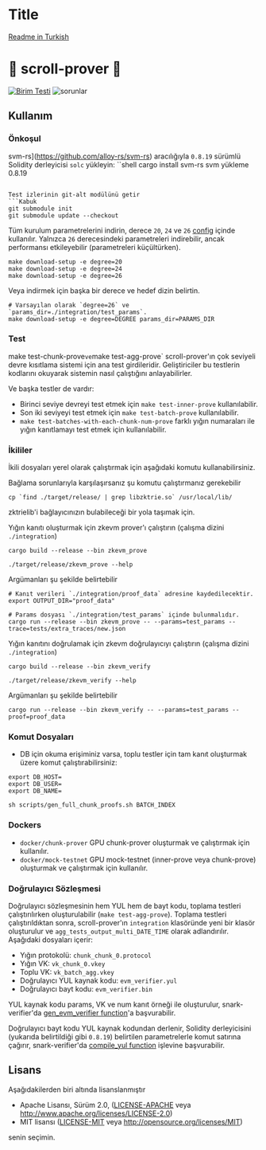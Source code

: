 # Title

[Readme in Turkish](README.tr.md)

# 📜 scroll-prover 📜
[![Birim Testi](https://github.com/scroll-tech/scroll-prover/actions/workflows/unit_test.yml/badge.svg)](https://github.com/scroll-tech/scroll-prover/actions/workflows/unit_test.yml)
![sorunlar](https://img.shields.io/github/issues/scroll-tech/scroll-prover)

## Kullanım

### Önkoşul

svm-rs](https://github.com/alloy-rs/svm-rs) aracılığıyla `0.8.19` sürümlü Solidity derleyicisi `solc` yükleyin:
``shell
cargo install svm-rs
svm yükleme 0.8.19
```

Test izlerinin git-alt modülünü getir
```Kabuk
git submodule init
git submodule update --checkout
```

Tüm kurulum parametrelerini indirin, derece `20`, `24` ve `26` [config](https://github.com/scroll-tech/scroll-prover/tree/main/integration/configs) içinde kullanılır.
Yalnızca `26` derecesindeki parametreleri indirebilir, ancak performansı etkileyebilir (parametreleri küçültürken).
```shell
make download-setup -e degree=20
make download-setup -e degree=24
make download-setup -e degree=26
```
Veya indirmek için başka bir derece ve hedef dizin belirtin.
```kabuk
# Varsayılan olarak `degree=26` ve `params_dir=./integration/test_params`.
make download-setup -e degree=DEGREE params_dir=PARAMS_DIR
```

### Test

make test-chunk-prove` ve `make test-agg-prove` scroll-prover'ın çok seviyeli devre kısıtlama sistemi için ana test girdileridir. Geliştiriciler bu testlerin kodlarını okuyarak sistemin nasıl çalıştığını anlayabilirler.

Ve başka testler de vardır:
- Birinci seviye devreyi test etmek için `make test-inner-prove` kullanılabilir.
- Son iki seviyeyi test etmek için `make test-batch-prove` kullanılabilir.
- `make test-batches-with-each-chunk-num-prove` farklı yığın numaraları ile yığın kanıtlamayı test etmek için kullanılabilir.

### İkililer

İkili dosyaları yerel olarak çalıştırmak için aşağıdaki komutu kullanabilirsiniz.

Bağlama sorunlarıyla karşılaşırsanız şu komutu çalıştırmanız gerekebilir
```Kabuk
cp `find ./target/release/ | grep libzktrie.so` /usr/local/lib/
```
zktrielib'i bağlayıcınızın bulabileceği bir yola taşımak için.

Yığın kanıtı oluşturmak için zkevm prover'ı çalıştırın (çalışma dizini `./integration`)
```Kabuk
cargo build --release --bin zkevm_prove

./target/release/zkevm_prove --help
```
Argümanları şu şekilde belirtebilir
```Kabuk
# Kanıt verileri `./integration/proof_data` adresine kaydedilecektir.
export OUTPUT_DIR="proof_data"

# Params dosyası `./integration/test_params` içinde bulunmalıdır.
cargo run --release --bin zkevm_prove -- --params=test_params --trace=tests/extra_traces/new.json
```

Yığın kanıtını doğrulamak için zkevm doğrulayıcıyı çalıştırın (çalışma dizini `./integration`)
```Kabuk
cargo build --release --bin zkevm_verify

./target/release/zkevm_verify --help
```
Argümanları şu şekilde belirtebilir
```Kabuk
cargo run --release --bin zkevm_verify -- --params=test_params --proof=proof_data
```

### Komut Dosyaları

- DB için okuma erişiminiz varsa, toplu testler için tam kanıt oluşturmak üzere komut çalıştırabilirsiniz:
```
export DB_HOST=
export DB_USER=
export DB_NAME=

sh scripts/gen_full_chunk_proofs.sh BATCH_INDEX
```

### Dockers

- `docker/chunk-prover` GPU chunk-prover oluşturmak ve çalıştırmak için kullanılır.
- `docker/mock-testnet` GPU mock-testnet (inner-prove veya chunk-prove) oluşturmak ve çalıştırmak için kullanılır.

### Doğrulayıcı Sözleşmesi

Doğrulayıcı sözleşmesinin hem YUL hem de bayt kodu, toplama testleri çalıştırılırken oluşturulabilir (`make test-agg-prove`). Toplama testleri çalıştırıldıktan sonra, scroll-prover'ın `integration` klasöründe yeni bir klasör oluşturulur ve `agg_tests_output_multi_DATE_TIME` olarak adlandırılır. Aşağıdaki dosyaları içerir:

- Yığın protokolü: `chunk_chunk_0.protocol`
- Yığın VK: `vk_chunk_0.vkey`
- Toplu VK: `vk_batch_agg.vkey`
- Doğrulayıcı YUL kaynak kodu: `evm_verifier.yul`
- Doğrulayıcı bayt kodu: `evm_verifier.bin`

YUL kaynak kodu params, VK ve num kanıt örneği ile oluşturulur, snark-verifier'da [gen_evm_verifier function](https://github.com/scroll-tech/snark-verifier/blob/develop/snark-verifier-sdk/src/evm_api.rs#L121)'a başvurabilir.

Doğrulayıcı bayt kodu YUL kaynak kodundan derlenir, Solidity derleyicisini (yukarıda belirtildiği gibi `0.8.19`) belirtilen parametrelerle komut satırına çağırır, snark-verifier'da [compile_yul function](https://github.com/scroll-tech/snark-verifier/blob/develop/snark-verifier/src/loader/evm/util.rs#L107) işlevine başvurabilir.

## Lisans

Aşağıdakilerden biri altında lisanslanmıştır

- Apache Lisansı, Sürüm 2.0, ([LICENSE-APACHE](LICENSE-APACHE) veya http://www.apache.org/licenses/LICENSE-2.0)
- MIT lisansı ([LICENSE-MIT](LICENSE-MIT) veya http://opensource.org/licenses/MIT)

senin seçimin.
